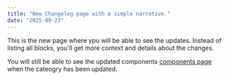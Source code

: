 ```yaml
---
title: "New Changelog page with a simple narrative."
date: "2025-09-23"
---
```


 This is the new page where ypu will be able to see the updates. Instead of listing all blocks, you'll get more context and details about the changes.

You will still be able to see the updated components [components page](/components) when the cateogry has been updated.

